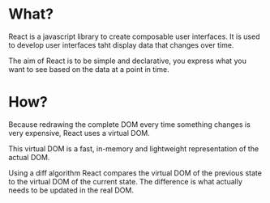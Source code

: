 # What?

React is a javascript library to create composable user interfaces. It is used to develop user interfaces taht display data that changes over time.

The aim of React is to be simple and declarative, you express what you want to see based on the data at a point in time.

# How?

Because redrawing the complete DOM every time something changes is very expensive, React uses a virtual DOM.

This virtual DOM is a fast, in-memory and lightweight representation of the actual DOM.

Using a diff algorithm React compares the virtual DOM of the previous state to the virtual DOM of the current state. The difference is what actually needs to be updated in the real DOM.